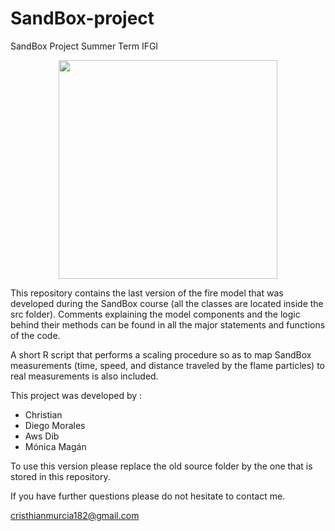 # SandBox-project
SandBox Project Summer Term IFGI

<p align="center">
  <img src="https://www.google.de/search?biw=1745&bih=864&tbm=isch&sa=1&q=sandbox+table&oq=sandbox+table&gs_l=psy-ab.3..0i19k1l3j0i30i19k1.2089.4430.0.4525.13.13.0.0.0.0.94.825.13.13.0....0...1.1.64.psy-ab..0.13.823...0j0i30k1.LL3gzVBLsUY#imgrc=uSCwvLmzpCUVCM:" width="350"/>  
</p>

This repository contains the last version of the fire model that was developed during the SandBox course (all the classes are located inside the src folder).
Comments explaining the model components and the logic behind their methods can be found in all the major statements and functions of the code.

A short R script that performs a scaling procedure so as to map SandBox measurements (time, speed, and distance traveled by the flame particles) to real measurements is also included.

This project was developed by :
<ul>
  <li>Christian</li>
  <li>Diego Morales</li>
  <li>Aws Dib</li>
  <li>Mónica Magán</li>
</ul>

To use this version please replace the old source folder by the one that is stored in this repository.

If you have further questions please do not hesitate to contact me.

cristhianmurcia182@gmail.com
